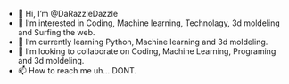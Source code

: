 - 👋 Hi, I’m @DaRazzleDazzle
- 👀 I’m interested in Coding, Machine learning, Technolagy, 3d moldeling and Surfing the web.
- 🌱 I’m currently learning Python, Machine learning and 3d moldeling. 
- 💞️ I’m looking to collaborate on Coding, Machine Learning, Programing and 3d moldeling.
- 📫 How to reach me uh... DONT.

<!---
DaRazzleDazzle/DaRazzleDazzle is a ✨ special ✨ repository because its `README.md` (this file) appears on your GitHub profile.
You can click the Preview link to take a look at your changes.
--->
